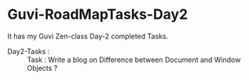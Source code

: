 <h1>Guvi-RoadMapTasks-Day2</h1>
<p>It has my Guvi Zen-class Day-2 completed Tasks.</p>

<dl>
  <dt>Day2-Tasks :</dt>
  <dd>Task : Write a blog on Difference between Document and Window Objects ?</dd>
</dl>
